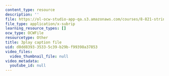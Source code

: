 ```yaml
---
content_type: resource
description: ''
file: https://ol-ocw-studio-app-qa.s3.amazonaws.com/courses/8-821-string-theory-and-holographic-duality-fall-2014/d8dd839335335c39b29bf99398a37853_1LEYgS8Wzsk.vtt
file_type: application/x-subrip
learning_resource_types: []
ocw_type: OCWFile
resourcetype: Other
title: 3play caption file
uid: d8dd8393-3533-5c39-b29b-f99398a37853
video_files:
  video_thumbnail_file: null
video_metadata:
  youtube_id: null
---
```

